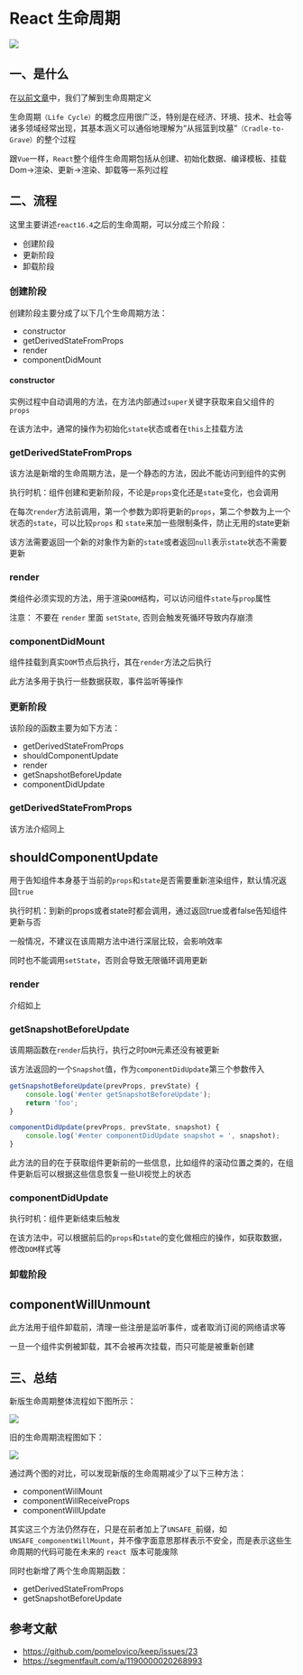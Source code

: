 # React 生命周期

 ![](https://static.vue-js.com/5c717010-d373-11eb-85f6-6fac77c0c9b3.png)


## 一、是什么

在[以前文章](https://mp.weixin.qq.com/s?__biz=MzU1OTgxNDQ1Nw==&mid=2247484176&idx=1&sn=5623421ed2678046ed9e438aadf6e26f&chksm=fc10c146cb67485015f24f7e9f5862c4c685fc33485fe30e1b375a534b4031978439c554e0c0&scene=178&cur_album_id=1711105826272116736#rd)中，我们了解到生命周期定义

生命周期`（Life Cycle）`的概念应用很广泛，特别是在经济、环境、技术、社会等诸多领域经常出现，其基本涵义可以通俗地理解为“从摇篮到坟墓”`（Cradle-to-Grave）`的整个过程

跟`Vue`一样，`React`整个组件生命周期包括从创建、初始化数据、编译模板、挂载Dom→渲染、更新→渲染、卸载等一系列过程


## 二、流程

这里主要讲述`react16.4`之后的生命周期，可以分成三个阶段：

- 创建阶段
- 更新阶段
- 卸载阶段


### 创建阶段

创建阶段主要分成了以下几个生命周期方法：

- constructor
- getDerivedStateFromProps
- render
- componentDidMount


#### constructor

实例过程中自动调用的方法，在方法内部通过`super`关键字获取来自父组件的`props`

在该方法中，通常的操作为初始化`state`状态或者在`this`上挂载方法


### getDerivedStateFromProps

该方法是新增的生命周期方法，是一个静态的方法，因此不能访问到组件的实例

执行时机：组件创建和更新阶段，不论是`props`变化还是`state`变化，也会调用

在每次`render`方法前调用，第一个参数为即将更新的`props`，第二个参数为上一个状态的`state`，可以比较`props` 和 `state`来加一些限制条件，防止无用的state更新

该方法需要返回一个新的对象作为新的`state`或者返回`null`表示`state`状态不需要更新


### render

类组件必须实现的方法，用于渲染`DOM`结构，可以访问组件`state`与`prop`属性

注意： 不要在 `render` 里面 `setState`, 否则会触发死循环导致内存崩溃


### componentDidMount

组件挂载到真实`DOM`节点后执行，其在`render`方法之后执行

此方法多用于执行一些数据获取，事件监听等操作



### 更新阶段

该阶段的函数主要为如下方法：

- getDerivedStateFromProps
- shouldComponentUpdate
- render
- getSnapshotBeforeUpdate
- componentDidUpdate



### getDerivedStateFromProps

该方法介绍同上


## shouldComponentUpdate

用于告知组件本身基于当前的`props`和`state`是否需要重新渲染组件，默认情况返回`true`

执行时机：到新的props或者state时都会调用，通过返回true或者false告知组件更新与否

一般情况，不建议在该周期方法中进行深层比较，会影响效率

同时也不能调用`setState`，否则会导致无限循环调用更新



### render

介绍如上


### getSnapshotBeforeUpdate

该周期函数在`render`后执行，执行之时`DOM`元素还没有被更新

该方法返回的一个`Snapshot`值，作为`componentDidUpdate`第三个参数传入

```jsx
getSnapshotBeforeUpdate(prevProps, prevState) {
    console.log('#enter getSnapshotBeforeUpdate');
    return 'foo';
}

componentDidUpdate(prevProps, prevState, snapshot) {
    console.log('#enter componentDidUpdate snapshot = ', snapshot);
}
```

此方法的目的在于获取组件更新前的一些信息，比如组件的滚动位置之类的，在组件更新后可以根据这些信息恢复一些UI视觉上的状态



### componentDidUpdate

执行时机：组件更新结束后触发

在该方法中，可以根据前后的`props`和`state`的变化做相应的操作，如获取数据，修改`DOM`样式等



### 卸载阶段

## componentWillUnmount

此方法用于组件卸载前，清理一些注册是监听事件，或者取消订阅的网络请求等

一旦一个组件实例被卸载，其不会被再次挂载，而只可能是被重新创建



## 三、总结

新版生命周期整体流程如下图所示：

 ![](https://static.vue-js.com/66c999c0-d373-11eb-85f6-6fac77c0c9b3.png)

旧的生命周期流程图如下：

![](https://static.vue-js.com/d379e420-d374-11eb-ab90-d9ae814b240d.png)

通过两个图的对比，可以发现新版的生命周期减少了以下三种方法：

- componentWillMount
- componentWillReceiveProps
- componentWillUpdate

其实这三个方法仍然存在，只是在前者加上了`UNSAFE_`前缀，如`UNSAFE_componentWillMount`，并不像字面意思那样表示不安全，而是表示这些生命周期的代码可能在未来的 `react `版本可能废除

同时也新增了两个生命周期函数：

- getDerivedStateFromProps
- getSnapshotBeforeUpdate


## 参考文献

- https://github.com/pomelovico/keep/issues/23
- https://segmentfault.com/a/1190000020268993